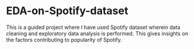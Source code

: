 # EDA-on-Spotify-dataset

This is a guided project where I have used Spotify dataset wherein data cleaning and exploratory data analysis is performed. This gives insights on the factors contributing to popularity of Spotify.
